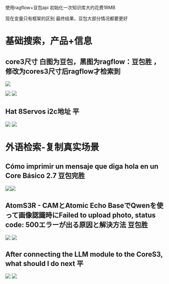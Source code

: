 使用ragflow+豆包api 初始化一次知识库大约花费1RMB

现在变量只有框架的区别
最终结果，豆包大部分情况都要更好


# 基础搜索，产品+信息
## core3尺寸 白图为豆包，黑图为ragflow：豆包胜 ，修改为cores3尺寸后ragflow才检索到
![](../file/Pasted%20image%2020250717142017.png)

![](../file/Pasted%20image%2020250717142128.png)
![](../file/Pasted%20image%2020250717142954.png)


## Hat 8Servos i2c地址 平
![](../file/Pasted%20image%2020250717142358.png)
![](../file/Pasted%20image%2020250717142520.png)





# 外语检索-复制真实场景

## Cómo imprimir un mensaje que diga hola en un Core Básico 2.7  豆包完胜
![](../file/Pasted%20image%2020250717143410.png)![](../file/Pasted%20image%2020250717143528.png)


## AtomS3R - CAMとAtomic Echo BaseでQwenを使って画像認識時にFailed to upload photo, status code: 500エラーが出る原因と解決方法  豆包胜
![](../file/Pasted%20image%2020250717143935.png)
![](../file/Pasted%20image%2020250717143959.png)



## After connecting the LLM module to the CoreS3, what should I do next  平
![](../file/Pasted%20image%2020250717145738.png)
![](../file/Pasted%20image%2020250717145723.png)
